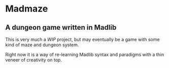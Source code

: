 # Madmaze

## A dungeon game written in Madlib

This is very much a *WIP* project, but may eventually be a game with some kind of maze and dungeon system.

Right now it is a way of re-learning Madlib syntax and paradigms with a thin veneer of creativity on top.
